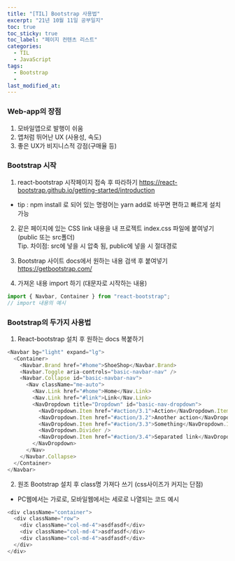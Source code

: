 ```yaml
---
title: "[TIL] Bootstrap 사용법"
excerpt: "21년 10월 11일 공부일지"
toc: true
toc_sticky: true
toc_label: "페이지 컨텐츠 리스트"
categories:
  - TIL
  - JavaScript
tags:
  - Bootstrap
  -
last_modified_at:
---
```


### **Web-app의 장점**

1. 모바일앱으로 발행이 쉬움
2. 앱처럼 뛰어난 UX (사용성, 속도)
3. 좋은 UX가 비지니스적 강점(구매율 등)

### **Bootstrap 시작**

1. react-bootstrap 시작페이지 접속 후 따라하기
   https://react-bootstrap.github.io/getting-started/introduction

- tip : npm install 로 되어 있는 명령어는 yarn add로 바꾸면 편하고 빠르게 설치 가능

2. 같은 페이지에 있는 CSS link 내용을 내 프로젝트 index.css 파일에 붙여넣기(public 또는 src폴더)  
   Tip. 차이점: src에 넣을 시 압축 됨, public에 넣을 시 절대경로

3. Bootstrap 사이트 docs에서 원하는 내용 검색 후 붙여넣기
   https://getbootstrap.com/

4. 가져온 내용 import 하기 (대문자로 시작하는 내용)

```javascript
import { Navbar, Container } from "react-bootstrap";
// import 내용의 예시
```

### **Bootstrap의 두가지 사용법**

1. React-bootstrap 설치 후 원하는 docs 복붙하기

```javascript
<Navbar bg="light" expand="lg">
  <Container>
    <Navbar.Brand href="#home">ShoeShop</Navbar.Brand>
    <Navbar.Toggle aria-controls="basic-navbar-nav" />
    <Navbar.Collapse id="basic-navbar-nav">
      <Nav className="me-auto">
        <Nav.Link href="#home">Home</Nav.Link>
        <Nav.Link href="#link">Link</Nav.Link>
        <NavDropdown title="Dropdown" id="basic-nav-dropdown">
          <NavDropdown.Item href="#action/3.1">Action</NavDropdown.Item>
          <NavDropdown.Item href="#action/3.2">Another action</NavDropdown.Item>
          <NavDropdown.Item href="#action/3.3">Something</NavDropdown.Item>
          <NavDropdown.Divider />
          <NavDropdown.Item href="#action/3.4">Separated link</NavDropdown.Item>
        </NavDropdown>
      </Nav>
    </Navbar.Collapse>
  </Container>
</Navbar>
```

2. 원조 Bootstrap 설치 후 class명 가져다 쓰기 (css사이즈가 커지는 단점)

- PC웹에서는 가로로, 모바일웹에서는 세로로 나열되는 코드 예시

```javascript
<div className="container">
  <div className="row">
    <div className="col-md-4">asdfasdf</div>
    <div className="col-md-4">asdfasdf</div>
    <div className="col-md-4">asdfasdf</div>
  </div>
</div>
```
